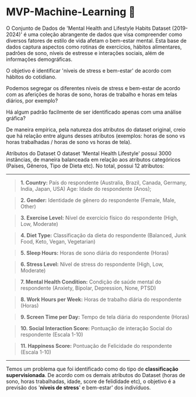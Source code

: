 # MVP-Machine-Learning 🧠

O Conjunto de Dados de 'Mental Health and Lifestyle Habits Dataset (2019-2024)' é uma coleção abrangente de dados que visa compreender como diversos fatores de estilo de vida afetam o bem-estar mental. Esta base de dados captura aspectos como rotinas de exercícios, hábitos alimentares, padrões de sono, níveis de estresse e interações sociais, além de informações demográficas.

O objetivo é identificar 'níveis de stress e bem-estar' de acordo com hábitos do cotidiano.

Podemos segregar os diferentes níveis de stress e bem-estar de acordo com as aferições de horas de sono, horas de trabalho e horas em telas diários, por exemplo?

Há algum padrão facilmente de ser identificado apenas com uma análise gráfica?

De maneira empírica, pela natureza dos atributos do dataset original, creio que há relação entre alguns desses atributos (exemplos: horas de sono vs horas trabalhadas / horas de sono vs horas de tela).

Atributos do Dataset O dataset 'Mental Health Lifestyle' possui 3000 instâncias, de maneira balanceada em relação aos atributos categóricos (Países, Gêneros, Tipo de Dieta etc). No total, possui 12 atributos:

---

>**1. Country:** País do respondente (Australia, Brazil, Canada, Germany, India, Japan, USA) Age: Idade do respondente (Anos);

>**2. Gender:** Identidade de gênero do respondente (Female, Male, Other) 

>**3. Exercise Level:** Nível de exercício físico do respondente (High, Low, Moderate) 

>**4. Diet Type:** Classificação da dieta do respondente (Balanced, Junk Food, Keto, Vegan, Vegetarian)

>**5. Sleep Hours:** Horas de sono diária do respondente (Horas)

>**6. Stress Level:** Nível de stress do respondente (High, Low, Moderate)

>**7. Mental Health Condition:** Condição de saúde mental do respondente (Anxiety, Bipolar, Depression, None, PTSD)

>**8. Work Hours per Week:** Horas de trabalho diária do respondente (Horas)

>**9. Screen Time per Day:** Tempo de tela diária do respondente (Horas)

>**10. Social Interaction Score:** Pontuação de interação Social do respondente (Escala 1-10)

>**11. Happiness Score:** Pontuação de Felicidade do respondente (Escala 1-10)

---

Temos um problema que foi identificado como do tipo de **classificação supervisionada**. De acordo com os demais atributos do Dataset (horas de sono, horas trabalhadas, idade, score de felididade etc), o objetivo é a previsão dos '**níveis de stress**' e  bem-estar' dos indivíduos.
